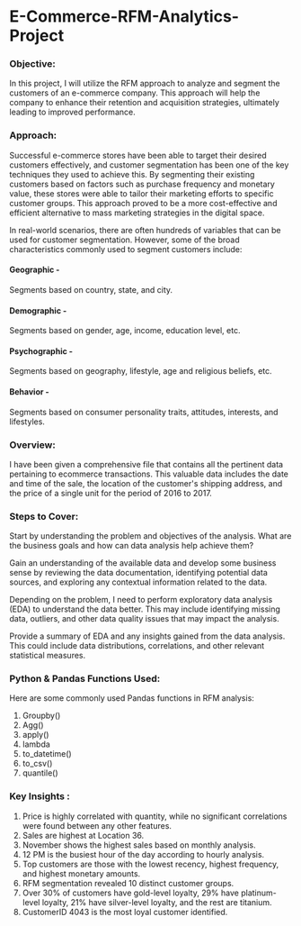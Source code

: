 # E-Commerce-RFM-Analytics-Project

### Objective:
In this project, I will utilize the RFM approach to analyze and segment the customers of an e-commerce company. This approach will help the company to enhance their retention and acquisition strategies, ultimately leading to improved performance.

### Approach:
Successful e-commerce stores have been able to target their desired customers effectively, and customer segmentation has been one of the key techniques they used to achieve this. By segmenting their existing customers based on factors such as purchase frequency and monetary value, these stores were able to tailor their marketing efforts to specific customer groups. This approach proved to be a more cost-effective and efficient alternative to mass marketing strategies in the digital space.

In real-world scenarios, there are often hundreds of variables that can be used for customer segmentation. However, some of the broad characteristics commonly used to segment customers include:
#### Geographic - 
Segments based on country, state, and city. 
#### Demographic - 
Segments based on gender, age, income, education level, etc. 
#### Psychographic - 
Segments based on geography, lifestyle, age and religious beliefs, etc. 
#### Behavior - 
Segments based on consumer personality traits, attitudes, interests, and lifestyles.

### Overview:
I have been given a comprehensive file that contains all the pertinent data pertaining to ecommerce transactions. This valuable data includes the date and time of the sale, the location of the customer's shipping address, and the price of a single unit for the period of 2016 to 2017.

### Steps to Cover:
Start by understanding the problem and objectives of the analysis. What are the business goals and how can data analysis help achieve them?

Gain an understanding of the available data and develop some business sense by reviewing the data documentation, identifying potential data sources, and exploring any contextual information related to the data.

Depending on the problem, I need to perform exploratory data analysis (EDA) to understand the data better. This may include identifying missing data, outliers, and other data quality issues that may impact the analysis.

Provide a summary of  EDA and any insights gained from the data analysis. This could include data distributions, correlations, and other relevant statistical measures.

### Python & Pandas Functions Used:
Here are some commonly used Pandas functions in RFM analysis:
1. Groupby()
2. Agg()
3. apply()
4. lambda
5. to_datetime()
6. to_csv()
7. quantile()

### Key Insights :
1. Price is highly correlated with quantity, while no significant correlations were found between any other features.
2. Sales are highest at Location 36.
3. November shows the highest sales based on monthly analysis.
4. 12 PM is the busiest hour of the day according to hourly analysis.
5. Top customers are those with the lowest recency, highest frequency, and highest monetary amounts.
6. RFM segmentation revealed 10 distinct customer groups.
7. Over 30% of customers have gold-level loyalty, 29% have platinum-level loyalty, 21% have silver-level loyalty, and the rest are titanium.
8. CustomerID 4043 is the most loyal customer identified. 






